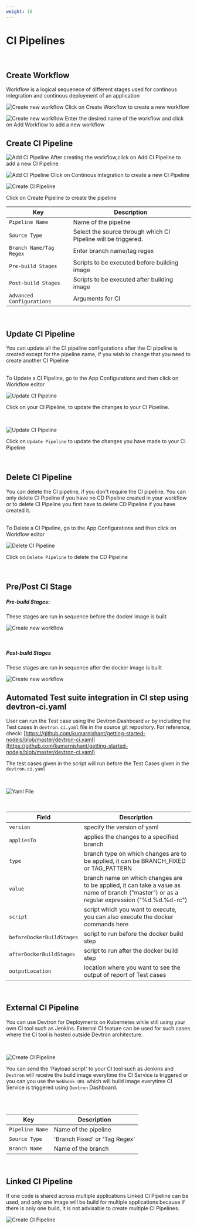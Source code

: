 ```yaml
---
weight: 10
---
```

# CI Pipelines

<br />

## Create Workflow

Workflow is a logical sequenece of different stages used for continous integration and continous deployment of an application

![Create new workflow](./workflow-editor.PNG "Create new workflow")
Click on Create Workflow to create a new workflow
<br />

![Create new workflow](./workflow-editor1.PNG "Create new workflow")
Enter the desired name of the workflow and click on Add Workflow to add a new workflow
<br />

##  Create CI Pipeline

![Add CI Pipeline](./workflow-editor2.PNG "Add CI Pipeline")
After creating the workflow,click on Add CI Pipeline to add a new CI Pipeline
<br />

![Add CI Pipeline](./add_pipeline.jpg "Add CI Pipeline")
Click on Continous Integration to create a new CI Pipeline

![Create CI Pipeline](./create_pipeline.jpg "Create CI Pipeline")

Click on Create Pipeline to create the  pipeline

Key | Description
-----|-----
`Pipeline Name` | Name of the pipeline
`Source Type` | Select the source through which CI Pipeline will be triggered.
`Branch Name/Tag Regex` | Enter branch name/tag regex
`Pre-build Stages` | Scripts to be executed before building image
`Post-build Stages` |  Scripts to be executed after building image
`Advanced Configurations` | Arguments for CI

<br />

## Update CI Pipeline

You can update all the CI pipeline configurations after the CI pipeline is created except for the pipeline name, if you wish to change that you need to create another CI Pipeline

<br>
 To Update a CI Pipeline, go to the App Configurations and then click on Workflow editor
 
 <br>
 

![Update CI Pipeline](./update_pipeline_ci.jpg "update CI Pipeline")

Click on your CI Pipeline, to update the changes to your CI Pipeline.

<br>


![Update CI Pipeline](./edit_pipeline.jpg "update CI Pipeline")

Click on `Update Pipeline` to update the changes you have made to your CI Pipeline

<br>

## Delete CI Pipeline 

You can delete the CI pipeline, if you don't require the CI pipeline. You can only delete CI Pipeline if you have no CD Pipeline created in your workflow or to delete CI Pipeline you first have to delete CD Pipeline if you have created it.

<br>
To Delete a CI Pipeline, go to the App Configurations and then click on Workflow editor

<br>

![Delete CI Pipeline](./edit_pipeline.jpg "update CI Pipeline")

Click on `Delete Pipeline` to delete the CD Pipeline

<br>


##  Pre/Post CI Stage

##### Pre-build Stages: 
These stages are run in sequence before the docker image is built

![Create new workflow](./pre_build.jpg)

<br>


##### Post-build Stages
These stages are run in sequence after the docker image is built

![Create new workflow](./post_build.jpg)
<br>

## Automated Test suite integration in CI step using devtron-ci.yaml

User can run the Test case using the Devtron Dashboard `or` by including the Test cases in `devtron.ci.yaml` file in the source git repository. For reference, check: [https://github.com/kumarnishant/getting-started-nodejs/blob/master/devtron-ci.yaml](https://github.com/kumarnishant/getting-started-nodejs/blob/master/devtron-ci.yaml)

The test cases given in the script will run before the Test Cases given in the  `devtron.ci.yaml`


<br>

![Yaml File](./yaml.jpg "Create Yaml File")

<br>

Field | Description
------|------------ 
`version`   | specify the version of yaml
`appliesTo` | applies the changes to a specified branch 
`type`      | branch type on which changes are to be applied, it can be BRANCH_FIXED or TAG_PATTERN 
`value`     | branch name on which changes are to be applied, it can take a value as name of branch ("master") or as a regular expression ("%d.%d.%d-rc")
`script`    | script which you want to execute, you can also execute the docker commands here
`beforeDockerBuildStages` | script to run before the docker build step
`afterDockerBuildStages`  | script to run after the docker build step
`outputLocation`          | location where you want to see the output of report of Test cases 

<br>



## External CI Pipeline

You can use Devtron for Deployments on Kubernetes while still using your own CI tool such as Jenkins. External CI feature can be used for such cases where 
the CI tool is hosted outside Devtron architecture.

<br>


![Create CI Pipeline](./external_pipeline.jpg "External CI Pipeline")

You can send the 'Payload script' to your CI tool such as Jenkins and `Devtron` will receive the build image everytime the CI Service is triggered or
you can you use the `Webhook URL` which will build image everytime CI Service is triggered using `Devtron` Dashboard. 

<br>

<br>


Key | Description
-----|-----
`Pipeline Name` | Name of the pipeline
`Source Type`   | 'Branch Fixed' or 'Tag Regex'
`Branch Name` | Name of the branch

<br>


## Linked CI Pipeline

If one code is shared across multiple applications Linked CI Pipeline can be used, and only one image will be build for multiple applications because
if there is only one build, it is not advisable to create multiple CI Pipelines.

![Create CI Pipeline](./linked.jpg "Linked CI Pipeline")


<br>
